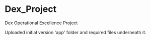 # Dex_Project
Dex Operational Excellence Project

Uploaded initial version 'app' folder and required files underneath it.
